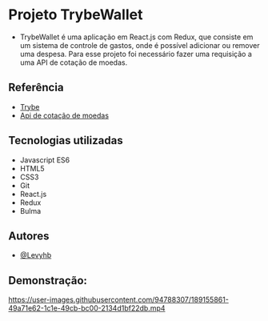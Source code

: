 # Projeto TrybeWallet   

- TrybeWallet é uma aplicação em React.js com Redux, que consiste em um sistema de controle de gastos, onde é possível adicionar ou remover uma despesa. Para esse projeto foi necessário fazer uma requisição a uma API de cotação de moedas.
## Referência

 - [Trybe](https://www.betrybe.com/) 
- [Api de cotação de moedas](https://economia.awesomeapi.com.br/json/all)
## Tecnologias utilizadas 

- Javascript ES6 
- HTML5
- CSS3
- Git
- React.js
- Redux
- Bulma

## Autores

- [@Levyhb](https://github.com/Levyhb)


## Demonstração:


https://user-images.githubusercontent.com/94788307/189155861-49a71e62-1c1e-49cb-bc00-2134d1bf22db.mp4

